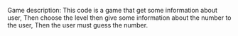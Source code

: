 Game description:
This code is a game that get some information about user,
Then choose the level then give some information about the number to the user,
Then the user must guess the number.
